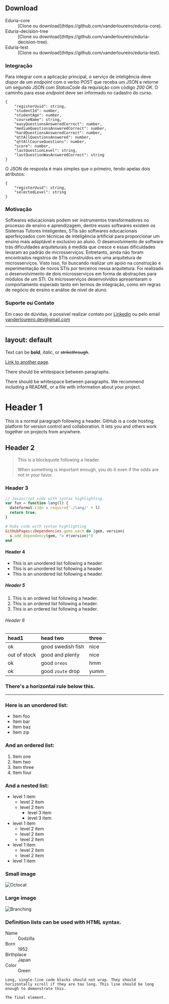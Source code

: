 ## Download

<dl>
<dt>Eduria-core</dt>
<dd>[Clone ou download](https://github.com/vanderloureiro/eduria-core).</dd>
<dt>Eduria-decision-tree</dt>
<dd>[Clone ou download](https://github.com/vanderloureiro/eduria-decision-tree).</dd>
<dt>Eduria-test</dt>
<dd>[Clone ou download](https://github.com/vanderloureiro/eduria-test).</dd>
</dl>

### Integração

Para integrar com a aplicação principal, o serviço de inteligência deve dispor de um _endpoint_ com o verbo POST que receba um JSON e retorne um segundo JSON com _StatusCode_ da requisição com código _200 OK_. O caminho para esse _endpoint_ deve ser informado no cadastro do curso.

```
{
    "registerUuid": string,
    "studentId": number,
    "studentAge": number,
    "courseName": string,
    "easyQuestionsAnsweredCorrect": number,
    "mediumQuestionsAnsweredCorrect": number,
    "hardQuestionsAnsweredCorrect": number,
    "qttAllQuestionsAnswered": number,
    "qttAllCourseQuestions": number,
    "score": number,
    "lastQuestionLevel": string,
    "lastQuestionWasAnsweredCorrect": string
}
```

O JSON de resposta é mais simples que o primeiro, tendo apelas dois atributos:

```
{
    "registerUuid": string,
    "selectedLevel": string
}
```

### Motivação

Softwares educacionais podem ser instrumentos transformadores no processo de ensino e aprendizagem, dentre esses softwares existem os Sistemas Tutores Inteligentes, STIs são softwares educacionais aperfeiçoados com técnicas de inteligência artificial para proporcionar um ensino mais adaptável e exclusivo ao aluno. O desenvolvimento de software trás dificuldades arquiteturais à medida que cresce e essas dificuldades levaram ao padrão de microsserviços. Entretanto, ainda não foram encontrados registros de STIs construídos em uma arquitetura de microsserviços. Visto isso, foi buscando realizar um apoio na construção e experimentação de novos STIs por terceiros nessa arquitetura. Foi realizado o desenvolvimento de dois microsserviços em forma de abstrações para módulos de um STI. Os microsserviços desenvolvidos apresentaram o comportamento esperado tanto em termos de integração, como em regras de negócio de ensino e análise de nível de aluno.

### Suporte ou Contato

Em caso de dúvidas, é possível realizar contato por [Linkedin](https://www.linkedin.com/in/vanderloureiro/) ou pelo email vanderloureiro.dev@gmail.com


---
layout: default
---

Text can be **bold**, _italic_, or ~~strikethrough~~.

[Link to another page](./another-page.html).

There should be whitespace between paragraphs.

There should be whitespace between paragraphs. We recommend including a README, or a file with information about your project.

# Header 1

This is a normal paragraph following a header. GitHub is a code hosting platform for version control and collaboration. It lets you and others work together on projects from anywhere.

## Header 2

> This is a blockquote following a header.
>
> When something is important enough, you do it even if the odds are not in your favor.

### Header 3

```js
// Javascript code with syntax highlighting.
var fun = function lang(l) {
  dateformat.i18n = require('./lang/' + l)
  return true;
}
```

```ruby
# Ruby code with syntax highlighting
GitHubPages::Dependencies.gems.each do |gem, version|
  s.add_dependency(gem, "= #{version}")
end
```

#### Header 4

*   This is an unordered list following a header.
*   This is an unordered list following a header.
*   This is an unordered list following a header.

##### Header 5

1.  This is an ordered list following a header.
2.  This is an ordered list following a header.
3.  This is an ordered list following a header.

###### Header 6

| head1        | head two          | three |
|:-------------|:------------------|:------|
| ok           | good swedish fish | nice  |
| out of stock | good and plenty   | nice  |
| ok           | good `oreos`      | hmm   |
| ok           | good `zoute` drop | yumm  |

### There's a horizontal rule below this.

* * *

### Here is an unordered list:

*   Item foo
*   Item bar
*   Item baz
*   Item zip

### And an ordered list:

1.  Item one
1.  Item two
1.  Item three
1.  Item four

### And a nested list:

- level 1 item
  - level 2 item
  - level 2 item
    - level 3 item
    - level 3 item
- level 1 item
  - level 2 item
  - level 2 item
  - level 2 item
- level 1 item
  - level 2 item
  - level 2 item
- level 1 item

### Small image

![Octocat](https://github.githubassets.com/images/icons/emoji/octocat.png)

### Large image

![Branching](https://guides.github.com/activities/hello-world/branching.png)


### Definition lists can be used with HTML syntax.

<dl>
<dt>Name</dt>
<dd>Godzilla</dd>
<dt>Born</dt>
<dd>1952</dd>
<dt>Birthplace</dt>
<dd>Japan</dd>
<dt>Color</dt>
<dd>Green</dd>
</dl>

```
Long, single-line code blocks should not wrap. They should horizontally scroll if they are too long. This line should be long enough to demonstrate this.
```

```
The final element.
```

